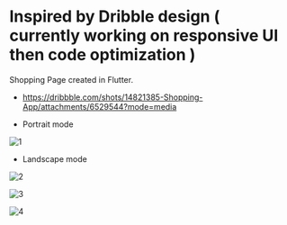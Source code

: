 # Inspired by Dribble design ( currently working on responsive UI then code optimization )
Shopping Page created in Flutter. 

- https://dribbble.com/shots/14821385-Shopping-App/attachments/6529544?mode=media

- Portrait mode 

![1](https://user-images.githubusercontent.com/61762281/191772343-34ff6daf-aa8f-4e03-88a9-348ec04458a6.jpg)


- Landscape mode


![2](https://user-images.githubusercontent.com/61762281/191772476-8caf0d69-d6e3-4dcd-ba61-e2f5dc348ac4.jpg)

![3](https://user-images.githubusercontent.com/61762281/191772510-bb9a894a-e38c-4db5-b0b8-d2d5e743958e.jpg)

![4](https://user-images.githubusercontent.com/61762281/191772548-5ae44ed0-6ca4-463a-876e-2f71c02c2172.jpg)
